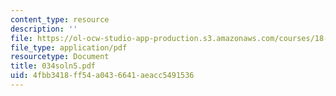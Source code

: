 ```yaml
---
content_type: resource
description: ''
file: https://ol-ocw-studio-app-production.s3.amazonaws.com/courses/18-034-honors-differential-equations-spring-2004/4fbb3418ff54a0436641aeacc5491536_034soln5.pdf
file_type: application/pdf
resourcetype: Document
title: 034soln5.pdf
uid: 4fbb3418-ff54-a043-6641-aeacc5491536
---
```

